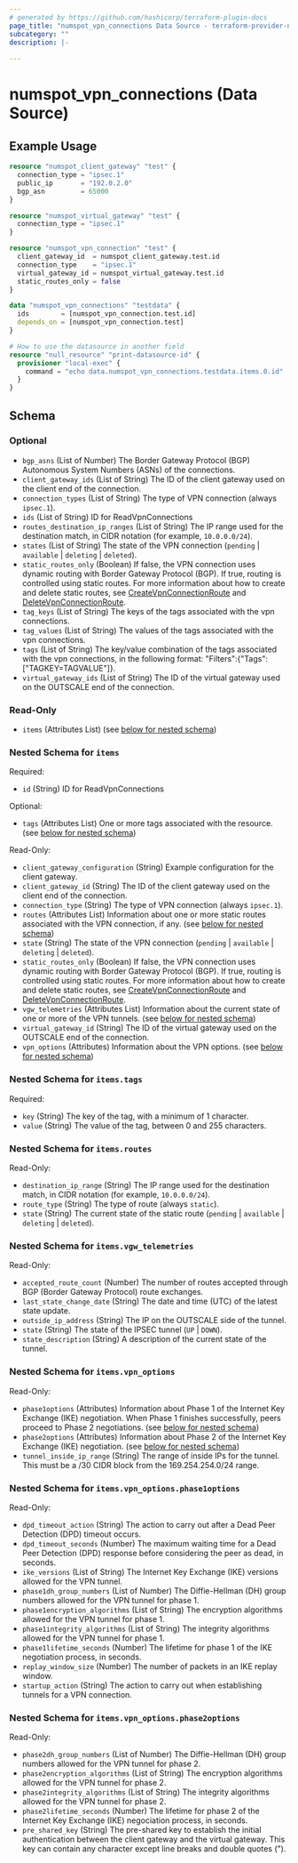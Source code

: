 ```yaml
---
# generated by https://github.com/hashicorp/terraform-plugin-docs
page_title: "numspot_vpn_connections Data Source - terraform-provider-numspot"
subcategory: ""
description: |-
  
---
```


# numspot_vpn_connections (Data Source)



## Example Usage

```terraform
resource "numspot_client_gateway" "test" {
  connection_type = "ipsec.1"
  public_ip       = "192.0.2.0"
  bgp_asn         = 65000
}

resource "numspot_virtual_gateway" "test" {
  connection_type = "ipsec.1"
}

resource "numspot_vpn_connection" "test" {
  client_gateway_id  = numspot_client_gateway.test.id
  connection_type    = "ipsec.1"
  virtual_gateway_id = numspot_virtual_gateway.test.id
  static_routes_only = false
}

data "numspot_vpn_connections" "testdata" {
  ids        = [numspot_vpn_connection.test.id]
  depends_on = [numspot_vpn_connection.test]
}

# How to use the datasource in another field
resource "null_resource" "print-datasource-id" {
  provisioner "local-exec" {
    command = "echo data.numspot_vpn_connections.testdata.items.0.id"
  }
}
```

<!-- schema generated by tfplugindocs -->
## Schema

### Optional

- `bgp_asns` (List of Number) The Border Gateway Protocol (BGP) Autonomous System Numbers (ASNs) of the connections.
- `client_gateway_ids` (List of String) The ID of the client gateway used on the client end of the connection.
- `connection_types` (List of String) The type of VPN connection (always `ipsec.1`).
- `ids` (List of String) ID for ReadVpnConnections
- `routes_destination_ip_ranges` (List of String) The IP range used for the destination match, in CIDR notation (for example, `10.0.0.0/24`).
- `states` (List of String) The state of the VPN connection (`pending` \| `available` \| `deleting` \| `deleted`).
- `static_routes_only` (Boolean) If false, the VPN connection uses dynamic routing with Border Gateway Protocol (BGP). If true, routing is controlled using static routes. For more information about how to create and delete static routes, see [CreateVpnConnectionRoute](#createvpnconnectionroute) and [DeleteVpnConnectionRoute](#deletevpnconnectionroute).
- `tag_keys` (List of String) The keys of the tags associated with the vpn connections.
- `tag_values` (List of String) The values of the tags associated with the vpn connections.
- `tags` (List of String) The key/value combination of the tags associated with the vpn connections, in the following format: "Filters":{"Tags":["TAGKEY=TAGVALUE"]}.
- `virtual_gateway_ids` (List of String) The ID of the virtual gateway used on the OUTSCALE end of the connection.

### Read-Only

- `items` (Attributes List) (see [below for nested schema](#nestedatt--items))

<a id="nestedatt--items"></a>
### Nested Schema for `items`

Required:

- `id` (String) ID for ReadVpnConnections

Optional:

- `tags` (Attributes List) One or more tags associated with the resource. (see [below for nested schema](#nestedatt--items--tags))

Read-Only:

- `client_gateway_configuration` (String) Example configuration for the client gateway.
- `client_gateway_id` (String) The ID of the client gateway used on the client end of the connection.
- `connection_type` (String) The type of VPN connection (always `ipsec.1`).
- `routes` (Attributes List) Information about one or more static routes associated with the VPN connection, if any. (see [below for nested schema](#nestedatt--items--routes))
- `state` (String) The state of the VPN connection (`pending` \| `available` \| `deleting` \| `deleted`).
- `static_routes_only` (Boolean) If false, the VPN connection uses dynamic routing with Border Gateway Protocol (BGP). If true, routing is controlled using static routes. For more information about how to create and delete static routes, see [CreateVpnConnectionRoute](#createvpnconnectionroute) and [DeleteVpnConnectionRoute](#deletevpnconnectionroute).
- `vgw_telemetries` (Attributes List) Information about the current state of one or more of the VPN tunnels. (see [below for nested schema](#nestedatt--items--vgw_telemetries))
- `virtual_gateway_id` (String) The ID of the virtual gateway used on the OUTSCALE end of the connection.
- `vpn_options` (Attributes) Information about the VPN options. (see [below for nested schema](#nestedatt--items--vpn_options))

<a id="nestedatt--items--tags"></a>
### Nested Schema for `items.tags`

Required:

- `key` (String) The key of the tag, with a minimum of 1 character.
- `value` (String) The value of the tag, between 0 and 255 characters.


<a id="nestedatt--items--routes"></a>
### Nested Schema for `items.routes`

Read-Only:

- `destination_ip_range` (String) The IP range used for the destination match, in CIDR notation (for example, `10.0.0.0/24`).
- `route_type` (String) The type of route (always `static`).
- `state` (String) The current state of the static route (`pending` \| `available` \| `deleting` \| `deleted`).


<a id="nestedatt--items--vgw_telemetries"></a>
### Nested Schema for `items.vgw_telemetries`

Read-Only:

- `accepted_route_count` (Number) The number of routes accepted through BGP (Border Gateway Protocol) route exchanges.
- `last_state_change_date` (String) The date and time (UTC) of the latest state update.
- `outside_ip_address` (String) The IP on the OUTSCALE side of the tunnel.
- `state` (String) The state of the IPSEC tunnel (`UP` \| `DOWN`).
- `state_description` (String) A description of the current state of the tunnel.


<a id="nestedatt--items--vpn_options"></a>
### Nested Schema for `items.vpn_options`

Read-Only:

- `phase1options` (Attributes) Information about Phase 1 of the Internet Key Exchange (IKE) negotiation. When Phase 1 finishes successfully, peers proceed to Phase 2 negotiations. (see [below for nested schema](#nestedatt--items--vpn_options--phase1options))
- `phase2options` (Attributes) Information about Phase 2 of the Internet Key Exchange (IKE) negotiation. (see [below for nested schema](#nestedatt--items--vpn_options--phase2options))
- `tunnel_inside_ip_range` (String) The range of inside IPs for the tunnel. This must be a /30 CIDR block from the 169.254.254.0/24 range.

<a id="nestedatt--items--vpn_options--phase1options"></a>
### Nested Schema for `items.vpn_options.phase1options`

Read-Only:

- `dpd_timeout_action` (String) The action to carry out after a Dead Peer Detection (DPD) timeout occurs.
- `dpd_timeout_seconds` (Number) The maximum waiting time for a Dead Peer Detection (DPD) response before considering the peer as dead, in seconds.
- `ike_versions` (List of String) The Internet Key Exchange (IKE) versions allowed for the VPN tunnel.
- `phase1dh_group_numbers` (List of Number) The Diffie-Hellman (DH) group numbers allowed for the VPN tunnel for phase 1.
- `phase1encryption_algorithms` (List of String) The encryption algorithms allowed for the VPN tunnel for phase 1.
- `phase1integrity_algorithms` (List of String) The integrity algorithms allowed for the VPN tunnel for phase 1.
- `phase1lifetime_seconds` (Number) The lifetime for phase 1 of the IKE negotiation process, in seconds.
- `replay_window_size` (Number) The number of packets in an IKE replay window.
- `startup_action` (String) The action to carry out when establishing tunnels for a VPN connection.


<a id="nestedatt--items--vpn_options--phase2options"></a>
### Nested Schema for `items.vpn_options.phase2options`

Read-Only:

- `phase2dh_group_numbers` (List of Number) The Diffie-Hellman (DH) group numbers allowed for the VPN tunnel for phase 2.
- `phase2encryption_algorithms` (List of String) The encryption algorithms allowed for the VPN tunnel for phase 2.
- `phase2integrity_algorithms` (List of String) The integrity algorithms allowed for the VPN tunnel for phase 2.
- `phase2lifetime_seconds` (Number) The lifetime for phase 2 of the Internet Key Exchange (IKE) negociation process, in seconds.
- `pre_shared_key` (String) The pre-shared key to establish the initial authentication between the client gateway and the virtual gateway. This key can contain any character except line breaks and double quotes (&quot;).

